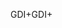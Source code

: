 <span data-ttu-id="20d9e-101">GDI+</span><span class="sxs-lookup"><span data-stu-id="20d9e-101">GDI+</span></span>